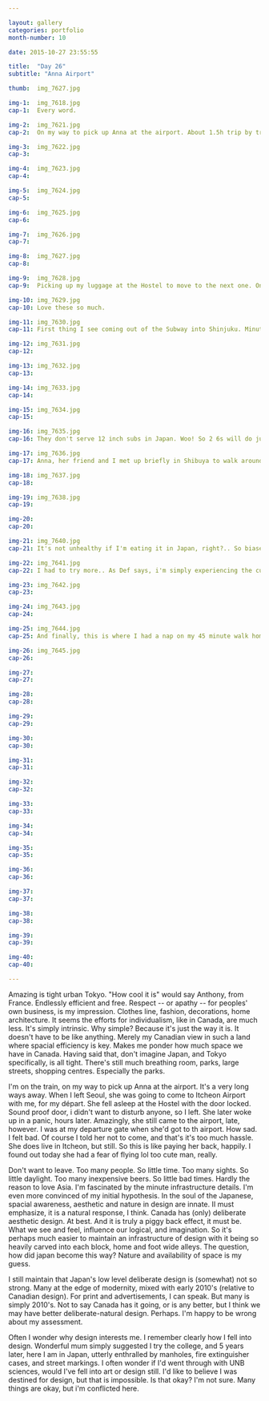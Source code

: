 ```yaml
---

layout: gallery
categories: portfolio
month-number: 10

date: 2015-10-27 23:55:55

title:  "Day 26"
subtitle: "Anna Airport"

thumb:	img_7627.jpg

img-1:	img_7618.jpg
cap-1:	Every word. 

img-2:	img_7621.jpg
cap-2:	On my way to pick up Anna at the airport. About 1.5h trip by train. Such a sight. 

img-3:	img_7622.jpg
cap-3: 	

img-4:	img_7623.jpg
cap-4:	

img-5:	img_7624.jpg
cap-5:	

img-6:	img_7625.jpg
cap-6:	

img-7:	img_7626.jpg
cap-7:	

img-8:	img_7627.jpg
cap-8:	

img-9:	img_7628.jpg
cap-9:	Picking up my luggage at the Hostel to move to the next one. Onto Shinjuku. Little did I know Shinjuku was going to be 1000x better than Koto. 

img-10:	img_7629.jpg
cap-10:	Love these so much. 

img-11:	img_7630.jpg
cap-11:	First thing I see coming out of the Subway into Shinjuku. Minutes walk from Harajuku, fashion district of Tokyo. The famous Harajuku girls, somewhat popularized (for me) by Gwen Steffany. The signer. 

img-12:	img_7631.jpg
cap-12:	

img-13:	img_7632.jpg
cap-13:	

img-14:	img_7633.jpg
cap-14:	

img-15:	img_7634.jpg
cap-15:	

img-16:	img_7635.jpg
cap-16:	They don't serve 12 inch subs in Japan. Woo! So 2 6s will do just fine! It was smoked salmon, Swiss, on Sesame bread with Basil Sauce. Such good. 

img-17:	img_7636.jpg
cap-17:	Anna, her friend and I met up briefly in Shibuya to walk around and have a few. Easy night. Slow, empty, quiet, lovely.

img-18:	img_7637.jpg
cap-18:	

img-19:	img_7638.jpg
cap-19:	

img-20:	 
cap-20:	

img-21:	img_7640.jpg
cap-21:	It's not unhealthy if I'm eating it in Japan, right?.. So biased. Also, I'm alone by this point. Just me and some 100, 150, 200 yen food.

img-22:	img_7641.jpg
cap-22:	I had to try more.. As Def says, i'm simply experiencing the culture. Integration.

img-23:	img_7642.jpg
cap-23:	

img-24:	img_7643.jpg
cap-24:	

img-25:	img_7644.jpg
cap-25:	And finally, this is where I had a nap on my 45 minute walk home. I figure crossing guards sit here. The walk took more like 1.5h. Music in the hood, the night was a kind walk. 

img-26:	img_7645.jpg
cap-26:	

img-27:	
cap-27:	

img-28:	
cap-28:	

img-29:	
cap-29:	

img-30:	
cap-30:	

img-31:	
cap-31:	

img-32:	
cap-32:	

img-33:	
cap-33:	

img-34:	
cap-34:	

img-35:	
cap-35:	

img-36:	
cap-36:	

img-37:	
cap-37:	

img-38:	
cap-38:	

img-39:	
cap-39:	

img-40:	
cap-40:	

---
```


Amazing is tight urban Tokyo. "How cool it is" would say Anthony, from France. Endlessly efficient and free. Respect -- or apathy -- for peoples' own business, is my impression. Clothes line, fashion, decorations, home architecture. It seems the efforts for individualism, like in Canada, are much less. It's simply intrinsic. Why simple? Because it's just the way it is. It doesn't have to be like anything. Merely my Canadian view in such a land where spacial efficiency is key. Makes me ponder how much space we have in Canada. Having said that, don't imagine Japan, and Tokyo specifically, is all tight. There's still much breathing room, parks, large streets, shopping centres. Especially the parks. 

I'm on the train, on my way to pick up Anna at the airport. It's a very long ways away. When I left Seoul, she was going to come to Itcheon Airport with me, for my départ. She fell asleep at the Hostel with the door locked. Sound proof door, i didn't want to disturb anyone, so I left. She later woke up in a panic, hours later. Amazingly, she still came to the airport, late, however. I was at my departure gate when she'd got to th  airport. How sad. I felt bad. Of course I told her not to come, and that's it's too much hassle. She does live in Itcheon, but still. So this is like paying her back, happily. I found out today she had a fear of flying lol too cute man, really. 

Don't want to leave. Too many people. So little time. Too many sights. So little daylight. Too many inexpensive beers. So little bad times.  Hardly the reason to love Asia. I'm fascinated by the minute infrastructure details. I'm even more convinced of my initial hypothesis. In the soul of the Japanese, spacial awareness, aesthetic and nature in design are innate. II must emphasize, it is a natural response, I think. Canada has (only) deliberate aesthetic design. At best. And it is truly a piggy back effect, it must be. What we see and feel, influence our logical, and imagination. So it's perhaps much easier to maintain an infrastructure of design with it being so heavily carved into each block, home and foot wide alleys. The question, how did japan become this way? Nature and availability of space is my guess.

I still maintain that Japan's low level deliberate design is (somewhat) not so strong. Many at the edge of modernity, mixed with early 2010's (relative to Canadian design). For print and advertisements, I can speak. But many is simply 2010's. Not to say Canada has it going, or is any better, but I think we may have better deliberate-natural design. Perhaps. I'm happy to be wrong about my assessment. 

Often I wonder why design interests me. I remember clearly how I fell into design. Wonderful mum simply suggested I try the college, and 5 years later, here I am in Japan, utterly enthralled by manholes, fire extinguisher cases, and street markings. I often wonder if I'd went through with UNB sciences, would I've fell into art or design still. I'd like to believe I was destined for design, but that is impossible. Is that okay? I'm not sure. Many things are okay, but i'm conflicted here. 
